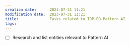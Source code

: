 ```yaml
---
creation date:		2023-07-31 11:21
modification date:	2023-07-31 11:21
title: 				Tasks related to TOP-EO-Pattern_AI
tags:
---
```

- [ ] Research and list entities relevant to Pattern AI
